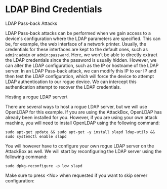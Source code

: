# LDAP Bind Credentials

LDAP Pass-back Attacks

LDAP Pass-back attacks can be performed when we gain access to a device's configuration where the LDAP parameters are specified. This can be, for example, the web interface of a network printer. Usually, the credentials for these interfaces are kept to the default ones, such as `admin:admin` or `admin:password`. Here, we won't be able to directly extract the LDAP credentials since the password is usually hidden. However, we can alter the LDAP configuration, such as the IP or hostname of the LDAP server. In an LDAP Pass-back attack, we can modify this IP to our IP and then test the LDAP configuration, which will force the device to attempt LDAP authentication to our rogue device. We can intercept this authentication attempt to recover the LDAP credentials.

Hosting a rogue LDAP server\


There are several ways to host a rogue LDAP server, but we will use OpenLDAP for this example. If you are using the AttackBox, OpenLDAP has already been installed for you. However, if you are using your own attack machine, you will need to install OpenLDAP using the following command:

```
sudo apt-get update && sudo apt-get -y install slapd ldap-utils && sudo systemctl enable slapd
```

You will however have to configure your own rogue LDAP server on the AttackBox as well. We will start by reconfiguring the LDAP server using the following command:

```
sudo dpkg-reconfigure -p low slapd
```

Make sure to press \<No> when requested if you want to skip server configuration:
